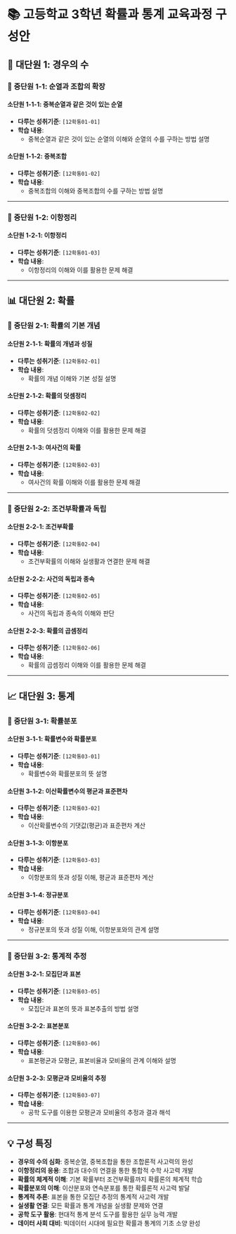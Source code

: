 # 📚 고등학교 3학년 확률과 통계 교육과정 구성안

## 🎲 **대단원 1: 경우의 수**

### 📖 **중단원 1-1: 순열과 조합의 확장**

#### **소단원 1-1-1: 중복순열과 같은 것이 있는 순열**
- **다루는 성취기준**: `[12확통01-01]`
- **학습 내용**:
    - 중복순열과 같은 것이 있는 순열의 이해와 순열의 수를 구하는 방법 설명

#### **소단원 1-1-2: 중복조합**
- **다루는 성취기준**: `[12확통01-02]`
- **학습 내용**:
    - 중복조합의 이해와 중복조합의 수를 구하는 방법 설명

---

### 📖 **중단원 1-2: 이항정리**

#### **소단원 1-2-1: 이항정리**
- **다루는 성취기준**: `[12확통01-03]`
- **학습 내용**:
    - 이항정리의 이해와 이를 활용한 문제 해결

---

## 📊 **대단원 2: 확률**

### 📖 **중단원 2-1: 확률의 기본 개념**

#### **소단원 2-1-1: 확률의 개념과 성질**
- **다루는 성취기준**: `[12확통02-01]`
- **학습 내용**:
    - 확률의 개념 이해와 기본 성질 설명

#### **소단원 2-1-2: 확률의 덧셈정리**
- **다루는 성취기준**: `[12확통02-02]`
- **학습 내용**:
    - 확률의 덧셈정리 이해와 이를 활용한 문제 해결

#### **소단원 2-1-3: 여사건의 확률**
- **다루는 성취기준**: `[12확통02-03]`
- **학습 내용**:
    - 여사건의 확률 이해와 이를 활용한 문제 해결

---

### 📖 **중단원 2-2: 조건부확률과 독립**

#### **소단원 2-2-1: 조건부확률**
- **다루는 성취기준**: `[12확통02-04]`
- **학습 내용**:
    - 조건부확률의 이해와 실생활과 연결한 문제 해결

#### **소단원 2-2-2: 사건의 독립과 종속**
- **다루는 성취기준**: `[12확통02-05]`
- **학습 내용**:
    - 사건의 독립과 종속의 이해와 판단

#### **소단원 2-2-3: 확률의 곱셈정리**
- **다루는 성취기준**: `[12확통02-06]`
- **학습 내용**:
    - 확률의 곱셈정리 이해와 이를 활용한 문제 해결

---

## 📈 **대단원 3: 통계**

### 📖 **중단원 3-1: 확률분포**

#### **소단원 3-1-1: 확률변수와 확률분포**
- **다루는 성취기준**: `[12확통03-01]`
- **학습 내용**:
    - 확률변수와 확률분포의 뜻 설명

#### **소단원 3-1-2: 이산확률변수의 평균과 표준편차**
- **다루는 성취기준**: `[12확통03-02]`
- **학습 내용**:
    - 이산확률변수의 기댓값(평균)과 표준편차 계산

#### **소단원 3-1-3: 이항분포**
- **다루는 성취기준**: `[12확통03-03]`
- **학습 내용**:
    - 이항분포의 뜻과 성질 이해, 평균과 표준편차 계산

#### **소단원 3-1-4: 정규분포**
- **다루는 성취기준**: `[12확통03-04]`
- **학습 내용**:
    - 정규분포의 뜻과 성질 이해, 이항분포와의 관계 설명

---

### 📖 **중단원 3-2: 통계적 추정**

#### **소단원 3-2-1: 모집단과 표본**
- **다루는 성취기준**: `[12확통03-05]`
- **학습 내용**:
    - 모집단과 표본의 뜻과 표본추출의 방법 설명

#### **소단원 3-2-2: 표본분포**
- **다루는 성취기준**: `[12확통03-06]`
- **학습 내용**:
    - 표본평균과 모평균, 표본비율과 모비율의 관계 이해와 설명

#### **소단원 3-2-3: 모평균과 모비율의 추정**
- **다루는 성취기준**: `[12확통03-07]`
- **학습 내용**:
    - 공학 도구를 이용한 모평균과 모비율의 추정과 결과 해석

---

## 💡 **구성 특징**
- **경우의 수의 심화**: 중복순열, 중복조합을 통한 조합론적 사고력의 완성
- **이항정리의 응용**: 조합과 대수의 연결을 통한 통합적 수학 사고력 개발
- **확률의 체계적 이해**: 기본 확률부터 조건부확률까지 확률론의 체계적 학습
- **확률분포의 이해**: 이산분포와 연속분포를 통한 확률론적 사고력 발달
- **통계적 추론**: 표본을 통한 모집단 추정의 통계적 사고력 개발
- **실생활 연결**: 모든 확률과 통계 개념을 실생활 문제와 연결
- **공학 도구 활용**: 현대적 통계 분석 도구를 활용한 실무 능력 개발
- **데이터 사회 대비**: 빅데이터 시대에 필요한 확률과 통계의 기초 소양 완성
